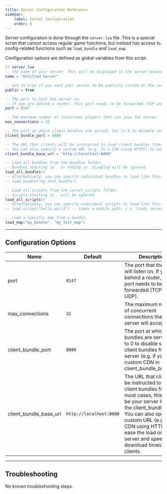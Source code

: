 ```yaml
---
title: Server Configuration Reference
sidebar:
    label: Server Configuration
    order: 0
---
```


Server configuration is done through the `server.lua` file. This is a special script that cannot access regular game functions, but instead has access to config-related functions such as `load_bundle` and `load_map`.

Configuration options are defined as global variables from this script.

```lua
// server.lua
-- The name of your server. This will be displayed in the server browser and to clients.
name = "Untitled Server"

-- Set to true if you want your server to be publicly listed in the server browser.
public = true

-- The port to host the server on.
-- If you are behind a router, this port needs to be forwarded (TCP and UDP).
port = 8147

-- The maximum number of concurrent players that can join the server.
max_connections = 32

-- The port at which client bundles are served. Set to 0 to disable serving client bundles from this server (e.g. if you use a custom CDN in client_bundle_base_url).
client_bundle_port = 8080

-- The URL that clients will be instructed to load client bundles from. In most cases, this should be your server IP with the client_bundle_port.
-- You can also specify a custom URL (e.g. to a CDN using HTTPS) to ease the load on your server and speed up download times for clients.
client_bundle_base_url = "http://localhost:8080"

-- Load all bundles from the bundles folder.
-- Bundles starting in . or ending in .disabled will be ignored.
load_all_bundles()
-- Alternatively, you can specify individual bundles to load like this:
-- load_bundle("my_test_bundle")

-- Load all scripts from the server_scripts folder.
-- Scripts starting in . will be ignored.
load_all_scripts()
-- Alternatively, you can specify individual scripts to load like this:
-- load_script("hello.world") -- takes a module path, i.e. loads server_scripts/hello/world.lua

-- Load a specific map from a bundle.
load_map("my_bundle", "my_test_map")
```

---

## Configuration Options

| Name            | Default | Description                                                                                                         |
| --------------- | ------- | ------------------------------------------------------------------------------------------------------------------- |
| port            | `8147`  | The port that the server will listen on. If you are behind a router, this port needs to be forwarded (TCP and UDP). |
| max_connections | `32`    | The maximum number of concurrent connections that the server will accept.                                           |
| client_bundle_port | `8080` | The port at which client bundles are served. Set to 0 to disable serving client bundles from this server (e.g. if you use a custom CDN in client_bundle_base_url). |
| client_bundle_base_url | `http://localhost:8080` | The URL that clients will be instructed to load client bundles from. In most cases, this should be your server IP with the client_bundle_port. You can also specify a custom URL (e.g. to a CDN using HTTPS) to ease the load on your server and speed up download times for clients. |

---

## Troubleshooting

No known troubleshooting steps.
